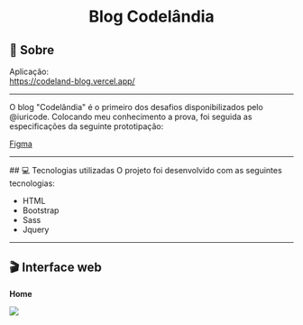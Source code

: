 <h1 align="center">Blog Codelândia</h1>

## 📃 Sobre
Aplicação: <br>
https://codeland-blog.vercel.app/ <br>
<hr>
O blog "Codelândia" é o primeiro dos desafios disponibilizados pelo @iuricode.
Colocando meu conhecimento a prova, foi seguida as especificações da seguinte prototipação:<br>

[Figma](https://www.figma.com/file/Yb9IBH56g7T1hdIyZ3BMNO/Desafios---Codel%C3%A2ndia?type=design&node-id=0-1&mode=design&t=y8MCYFp0EDOred8A-0)

<hr>
## 💻 Tecnologias utilizadas
O projeto foi desenvolvido com as seguintes tecnologias: <br>
<ul>
    <li>HTML</li>
    <li>Bootstrap</li>
    <li>Sass</li>
    <li>Jquery</li>
</ul>
<hr>

##  🎬 Interface web

<strong>Home</strong>

<img src="https://github.com/Napaul4/codeland_blog/assets/101272741/a424bd30-3998-498b-a5ff-55b666b6f4f6"/>

